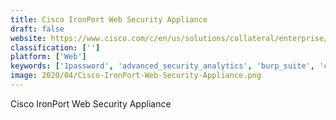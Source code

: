 ```yaml
---
title: Cisco IronPort Web Security Appliance
draft: false 
website: https://www.cisco.com/c/en/us/solutions/collateral/enterprise/cisco-on-cisco/Cisco_IronPort_Web_Security_Appliance_final.html
classification: ['']
platform: ['Web']
keywords: ['1password', 'advanced_security_analytics', 'burp_suite', 'cisco_cws', 'cyren_web_security', 'fidelis_elevate', 'fireeye_security_suite', 'firemon', 'forcepoint_web_security_suite', 'keeper', 'lastpass', 'mcafee_smartfilter', 'oracle_dyn_managed_dns', 'protectwise', 'pulse_secure', 'sonicwall', 'tenable_securitycenter', 'tor', 'zscalar', 'zscaler_web_security']
image: 2020/04/Cisco-IronPort-Web-Security-Appliance.png
---
```

Cisco IronPort Web Security Appliance